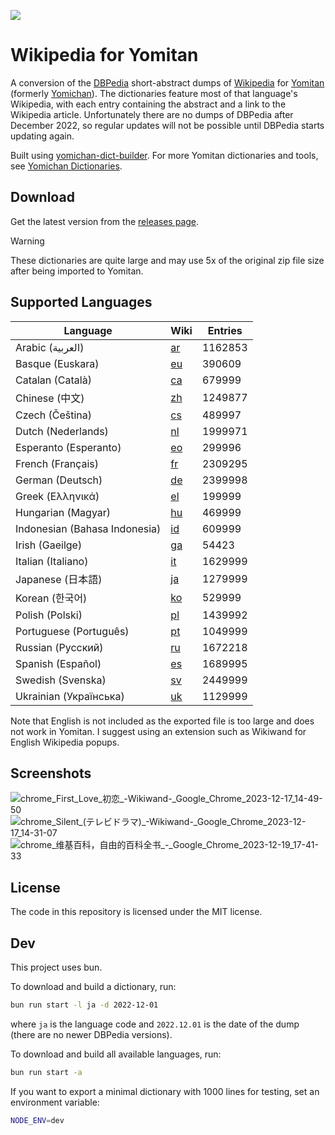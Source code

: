 [![](https://img.shields.io/github/v/tag/marvnc/wikipedia-yomitan?style=for-the-badge&label=Download%20Latest)](https://github.com/MarvNC/wikipedia-yomitan/releases/latest)

# Wikipedia for Yomitan

A conversion of the [DBPedia](https://dbpedia.org/) short-abstract dumps of
[Wikipedia](https://wikipedia.org/) for
[Yomitan](https://github.com/themoeway/yomitan) (formerly
[Yomichan](https://foosoft.net/projects/yomichan/)). The dictionaries feature
most of that language's Wikipedia, with each entry containing the abstract and a
link to the Wikipedia article. Unfortunately there are no dumps of DBPedia after
December 2022, so regular updates will not be possible until DBPedia starts
updating again.

Built using
[yomichan-dict-builder](https://github.com/MarvNC/yomichan-dict-builder). For
more Yomitan dictionaries and tools, see
[Yomichan Dictionaries](https://github.com/MarvNC/yomichan-dictionaries).

## Download

Get the latest version from the
[releases page](https://github.com/MarvNC/wikipedia-yomitan/releases/latest).

<!-- prettier-ignore -->
> [!WARNING] 
> These dictionaries are quite large and may use 5x of the
> original zip file size after being imported to Yomitan.

## Supported Languages

| Language                      | Wiki                           | Entries |
| ----------------------------- | ------------------------------ | ------- |
| Arabic (العربية)              | [ar](https://ar.wikipedia.org) | 1162853 |
| Basque (Euskara)              | [eu](https://eu.wikipedia.org) | 390609  |
| Catalan (Català)              | [ca](https://ca.wikipedia.org) | 679999  |
| Chinese (中文)                | [zh](https://zh.wikipedia.org) | 1249877 |
| Czech (Čeština)               | [cs](https://cs.wikipedia.org) | 489997  |
| Dutch (Nederlands)            | [nl](https://nl.wikipedia.org) | 1999971 |
| Esperanto (Esperanto)         | [eo](https://eo.wikipedia.org) | 299996  |
| French (Français)             | [fr](https://fr.wikipedia.org) | 2309295 |
| German (Deutsch)              | [de](https://de.wikipedia.org) | 2399998 |
| Greek (Ελληνικά)              | [el](https://el.wikipedia.org) | 199999  |
| Hungarian (Magyar)            | [hu](https://hu.wikipedia.org) | 469999  |
| Indonesian (Bahasa Indonesia) | [id](https://id.wikipedia.org) | 609999  |
| Irish (Gaeilge)               | [ga](https://ga.wikipedia.org) | 54423   |
| Italian (Italiano)            | [it](https://it.wikipedia.org) | 1629999 |
| Japanese (日本語)             | [ja](https://ja.wikipedia.org) | 1279999 |
| Korean (한국어)               | [ko](https://ko.wikipedia.org) | 529999  |
| Polish (Polski)               | [pl](https://pl.wikipedia.org) | 1439992 |
| Portuguese (Português)        | [pt](https://pt.wikipedia.org) | 1049999 |
| Russian (Русский)             | [ru](https://ru.wikipedia.org) | 1672218 |
| Spanish (Español)             | [es](https://es.wikipedia.org) | 1689995 |
| Swedish (Svenska)             | [sv](https://sv.wikipedia.org) | 2449999 |
| Ukrainian (Українська)        | [uk](https://uk.wikipedia.org) | 1129999 |

Note that English is not included as the exported file is too large and does not
work in Yomitan. I suggest using an extension such as Wikiwand for English
Wikipedia popups.

## Screenshots

![chrome_First_Love_初恋_-_Wikiwand_-_Google_Chrome_2023-12-17_14-49-50](https://github.com/MarvNC/wikipedia-yomitan/assets/17340496/29c2d99a-ea26-4702-8bef-5c57ac37ece7)
![chrome_Silent_(テレビドラマ)_-_Wikiwand_-_Google_Chrome_2023-12-17_14-31-07](https://github.com/MarvNC/wikipedia-yomitan/assets/17340496/194dd4ca-c833-4cfd-9127-95a16669e445)
![chrome_维基百科，自由的百科全书_-_Google_Chrome_2023-12-19_17-41-33](https://github.com/MarvNC/wikipedia-yomitan/assets/17340496/8c6b0eda-d58d-4102-b1dc-e9934fb239d8)

## License

The code in this repository is licensed under the MIT license.

## Dev

This project uses bun.

To download and build a dictionary, run:

```sh
bun run start -l ja -d 2022-12-01
```

where `ja` is the language code and `2022.12.01` is the date of the dump (there
are no newer DBPedia versions).

To download and build all available languages, run:

```sh
bun run start -a
```

If you want to export a minimal dictionary with 1000 lines for testing, set an
environment variable:

```sh
NODE_ENV=dev
```
